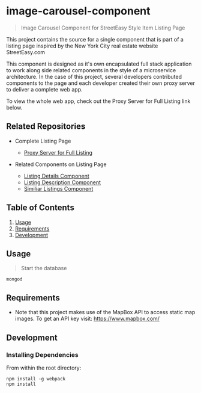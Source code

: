 # image-carousel-component
> Image Carousel Component for StreetEasy Style Item Listing Page

This project contains the source for a single component that is part of a listing page inspired by the New York City real estate website StreetEasy.com

This component is designed as it's own encapsulated full stack application to work along side related components in the style of a microservice architecture. In the case of this project, several developers contributed components to the page and each developer created their own proxy server to deliver a complete web app.

To view the whole web app, check out the Proxy Server for Full Listing link below.

## Related Repositories

- Complete Listing Page
  - [Proxy Server for Full Listing](https://github.com/Team-Elysium/streeteasy-listing-proxy-server-jte)

- Related Components on Listing Page
  - [Listing Details Component](https://github.com/Team-Elysium/listing-details)
  - [Listing Description Component](https://github.com/Team-Elysium/Description-Amenities-About_the_Building)
  - [Similiar Listings Component](https://github.com/Team-Elysium/Similar-Listings-Recommendations)

## Table of Contents

1. [Usage](https://github.com/hackreactor/hrnyc19-front-end-capstone#Usage)
2. [Requirements](https://github.com/hackreactor/hrnyc19-front-end-capstone#requirements)
3. [Development](https://github.com/hackreactor/hrnyc19-front-end-capstone#development)

## Usage

>Start the database
```
mongod
```

## Requirements

- Note that this project makes use of the MapBox API to access static map images. To get an API key visit: https://www.mapbox.com/



## Development

### Installing Dependencies

From within the root directory:

```
npm install -g webpack
npm install
```

